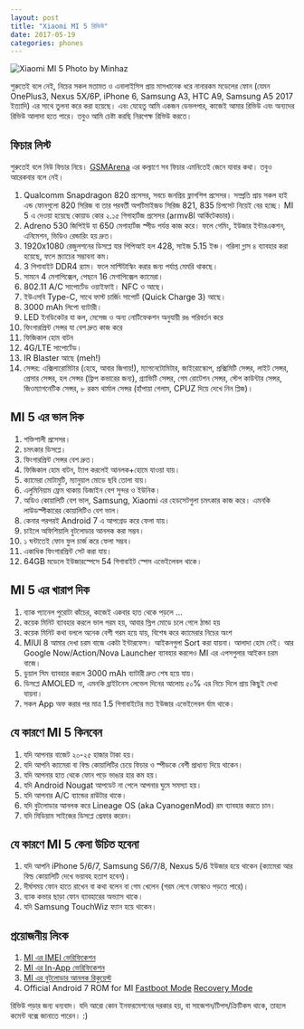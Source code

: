 ```yaml
---
layout: post
title: "Xiaomi MI 5 রিভিউ"
date: 2017-05-19
categories: phones
---
```


![Xiaomi MI 5 Photo by Minhaz](http://i.imgur.com/nbBzviE.jpg)

শুরুতেই বলে নেই, নিচের সকল মতামত ও এনালাইসিস প্রায় মাসখানেক ধরে নানারকম মডেলের ফোন (যেমন OnePlus3, Nexus 5X/6P, iPhone 6, Samsung A3, HTC A9, Samsung A5 2017 ইত্যাদি) এর সাথে তুলনা করে করা হয়েছে। এবং যেহেতু আমি একজন ডেভলপার, কাজেই আমার রিভিউ এবং অন্যদের রিভিউ আলাদা হতে পারে। তবুও আমি চেষ্টা করছি নিরপেক্ষ রিভিউ করতে।

## ফিচার লিস্ট

শুরুতেই বলে নিউ ফিচার নিয়ে। [GSMArena](http://www.gsmarena.com/xiaomi_mi_5-6948.php) এর কল্যাণে সব ফিচার এমনিতেই জেনে যাবার কথা। তবুও আরেকবার বলে নেই।

1. Qualcomm Snapdragon 820 প্রসেসর, সবচে জনপ্রিয় ফ্লাগশিপ প্রসেসর। সম্প্রতি প্রায় সকল হাই এন্ড ফোনগুলো 820 সিরিজ বা তার পরবর্তী অপটিমাইজড সিরিজ 821, 835 চিপসেট নিয়েই বের হচ্ছে। MI 5 এ দেওয়া হয়েছে কোয়াড কোর ২.১৫ গিগাহার্টজ প্রসেসর (armv8l আর্কিটেকচার)।
2. Adreno 530 জিপিইউ যা 650 মেগাহার্টজ স্পীড পর্যন্ত কাজ করে। ফলে গেমিং, ইউজার ইন্টারএকশন, এনিমেশন, ভিডিও রেন্ডারিং হয় দ্রুত।
3. 1920x1080 রেজুলশনের ডিসপ্লে যার পিপিআই হল 428, সাইজ 5.15 ইঞ্চ। গরিলা গ্লাস ৪ ব্যাবহার করা হয়েছে, ফলে স্ক্র্যাচের সম্ভাবনা কম।
4. 3 গিগাবাইট DDR4 র‍্যাম। ফলে মাল্টিটাস্কিং করার জন্য পর্যাপ্ত মেমরি থাকছে।
5. সামনে 4 মেগাপিক্সেল, পেছনে 16 মেগাপিক্সেল ক্যামেরা।
6. 802.11 A/C সাপোর্টেড ওয়াইফাই। NFC ও আছে।
7. ইউএসবি Type-C, সাথে ফাস্ট চার্জিং সাপোর্ট (Quick Charge 3) আছে।
8. 3000 mAh লিপো ব্যাটারী।
9. LED ইনডিকেটর যা কল, মেসেজ ও অন্য নোটিফেকশন অনুযায়ী রঙ পরিবর্তন করে
10. ফিংগারপ্রিন্ট সেন্সর যা বেশ দ্রুত কাজ করে
11. ফিজিকাল হোম বাটন
12. 4G/LTE সাপোর্টেড।
13. IR Blaster আছে (meh!)
14. সেন্সর: এক্সিলারোমিটার (হেহে, আবার জিগায়!), ম্যাগনেটোমিটার, জাইরোস্কোপ, প্রক্সিমিটি সেন্সর, লাইট সেন্সর, প্রেসার সেন্সর, হল সেন্সর (ফ্লিপ কভারের জন্য), গ্র্যাভিটি সেন্সর, গেম রোটেশন সেন্সর, স্টেপ কাউন্টার সেন্সর, জিওম্যাগনেটিক সেন্সর, ৮ রকম থার্মাল সেন্সর (হাঁপায়া গেলাম, CPUZ দিয়ে দেখে নিন প্লিজ)।

## MI 5 এর ভাল দিক

1. শক্তিশালী প্রসেসর।
2. চমৎকার ডিসপ্লে।
3. ফিংগারপ্রিন্ট সেন্সর বেশ দ্রুত।
4. ফিজিকাল হোম বাটন, ট্যাপ করলেই আনলক+হোমে যাওয়া যায়।
5. ক্যামেরা মোটামুটি, ম্যানুয়াল মোডে ছবি তোলা যায়।
6. এলুমিনিয়াম ফ্রেম থাকায় ডিজাইন বেশ সুন্দর ও ইউনিক।
7. অডিও কোয়ালিটি বেশ ভাল, Samsung, Xiaomi এর হেডসেটগুলা চমৎকার কাজ করে। এমনকি লাউডস্পীকারের কোয়ালিটিও বেশ ভাল।
8. কেনার পরপরই Android 7 এ আপগ্রেড করে ফেলা যায়।
9. চাইলে অফিশিয়ালি বুটলোডার আনলক করা সম্ভব।
10. ১ ঘন্টাতেই ফোন ফুল চার্জ করে ফেলা সম্ভব।
11. একাধিক ফিংগারপ্রিন্ট সেট করা যায়।
12. 64GB মডেলে ইউজারস্পেসে 54 গিগাবাইট স্পেস এভেইলেবল থাকে।

## MI 5 এর খারাপ দিক

1. ব্যাক প্যানেল পুরোটা কাঁচের, কাজেই একবার হাত থেকে পড়লে ...
2. কয়েক মিনিট ব্যাবহার করলে ভাল গরম হয়, আবার স্লিপ মোডে চলে গেলে ঠান্ডা হয়
3. কয়েক মিনিট কথা বললে অনেক বেশী গরম হয়ে যায়, বিশেষ করে ক্যামেরার নিচের অংশ
4. MIUI 8 আমার দেখা চরম বাজে একটা ইন্টারফেস। আইকনগুলা Sort করা যায়না। আলাদা হোম নেই। আর Google Now/Action/Nova Launcher ব্যাবহার করলেও MI এর এপসগুলার আইকন চরম বাজে।
5. ডুয়াল সিম ব্যাবহার করলে 3000 mAh ব্যাটারী দ্রুত শেষ হয়ে যায়।
6. ডিসপ্লে AMOLED না, এমনকি ব্রাইটনেস লেভেল দিনের আল‌োয় ৫০% এর নিচে দিলে প্রায় কিছুই দেখা যায়না।
7. সকল App অফ করার পর মাত্র 1.5 গিগাবাইটের মত ইউজার এভেইলেবল র্যাম থাকে।

## যে কারণে MI 5 কিনবেন

1. যদি আপনার বাজেট ২০-২৫ হাজার টাকা হয়।
2. যদি আপনি ক্যামেরা বা বিল্ড কোয়ালিটির চেয়ে ফিচার ও স্পীডকে বেশী প্রাধান্য দিয়ে থাকেন।
3. যদি আপনার হাত থেকে ফোন পড়ে ভাঙার হার কম হয়।
4. যদি Android Nougat আপডেট না পেলে আপনার ঘুমে সমস্যা হয়।
5. যদি আপনার A/C ব্যান্ডের রাউটার থাকে।
6. যদি বুটলোডার আনলক করে Lineage OS (aka CyanogenMod) রম ব্যাবহার করতে চান।
7. যদি মিডিয়াম সাইজের ডিসপ্লে প্রেফার করেন।

## যে কারণে MI 5 কেনা উচিত হবেনা

1. যদি আপনি iPhone 5/6/7, Samsung S6/7/8, Nexus 5/6 ইউজার হয়ে থাকেন (ক্যামেরা আর বিল্ড কোয়ালিটি দেখে ভয়াবহ হতাশ হবেন)।
2. দীর্ঘসময় ফোন হাতে রাখেন বা কথা বলেন বা গেম খেলেন (গরম লেগে ফোস্কাও পড়তে পারে)।
3. ব্যাক কভার ছাড়া ফোন ব্যাবহারের অভ্যাস থাকে।
4. যদি Samsung TouchWiz ফ্যান হয়ে থাকেন।

## প্রয়োজনীয় লিংক

1. [MI এর IMEI ভেরিফিকেশন](http://www.mi.com/verify/#imei_en)
2. [MI এর In-App ভেরিফিকেশন](https://jd.mi.com/)
3. [MI এর বুটলোডার আনলক রিকুয়েস্ট](http://en.miui.com/unlock/)
4. Official Android 7 ROM for MI [Fastboot Mode](http://bigota.d.miui.com/V8.2.2.0.NAAMIEB/gemini_global_images_V8.2.2.0.NAAMIEB_20170407.0000.00_7.0_global_95e92d22eb.tgz) [Recovery Mode](http://bigota.d.miui.com/V8.2.2.0.NAAMIEB/miui_MI5Global_V8.2.2.0.NAAMIEB_b03a4b93ba_7.0.zip)

রিভিউ পড়ার জন্য ধন্যবাদ। যদি আরো কোন ইনফরমেশনের দরকার হয়, বা সাজেশন/টিপস/ক্রিটিকস থাকে, তাহলে কমেন্ট বক্সে জানাতে পারেন। :)
